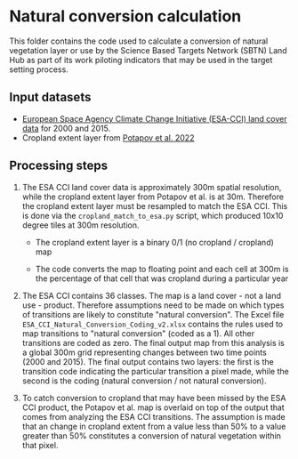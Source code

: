 # Natural conversion calculation

This folder contains the code used to calculate a conversion of natural vegetation layer
or use by the Science Based Targets Network (SBTN) Land Hub as part of its work piloting
indicators that may be used in the target setting process.

## Input datasets

- [European Space Agency Climate Change Initiative (ESA-CCI) land cover data](https://www.esa-landcover-cci.org/) for 2000 and 2015.
- Cropland extent layer from [Potapov et al. 2022](https://www.nature.com/articles/s43016-021-00429-z)

## Processing steps

1. The ESA CCI land cover data is approximately 300m spatial resolution, while the cropland extent layer from Potapov et al. is at 30m. Therefore the cropland extent layer must be resampled to match the ESA CCI. This is done via the `cropland_match_to_esa.py` script, which produced 10x10 degree tiles at 300m resolution.

   - The cropland extent layer is a binary 0/1 (no cropland / cropland) map

   - The code converts the map to floating point and each cell at 300m is the percentage of that cell that was cropland during a particular year

2. The ESA CCI contains 36 classes. The map is a land cover - not a land use - product. Therefore assumptions need to be made on which types of transitions are likely to constitute "natural conversion". The Excel file `ESA_CCI_Natural_Conversion_Coding_v2.xlsx` contains the rules used to map transitions to "natural conversion" (coded as a 1). All other transitions are coded as zero. The final output map from this analysis is a global 300m grid representing changes between two time points (2000 and 2015). The final output contains two layers: the first is the transition code indicating the particular transition a pixel made, while the second is the coding (natural conversion / not natural conversion).

3. To catch conversion to cropland that may have been missed by the ESA CCI product, the Potapov et al. map is overlaid on top of the output that comes from analyzing the ESA CCI transitions. The assumption is made that an change in cropland extent from a value less than 50% to a value greater than 50% constitutes a conversion of natural vegetation within that pixel.
